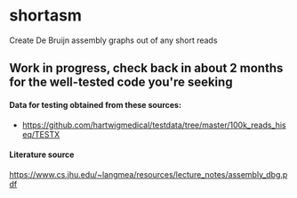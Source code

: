# shortasm
Create De Bruijn assembly graphs out of any short reads

## Work in progress, check back in about 2 months for the well-tested code you're seeking


#### Data for testing obtained from these sources: 
- https://github.com/hartwigmedical/testdata/tree/master/100k_reads_hiseq/TESTX


#### Literature source
https://www.cs.jhu.edu/~langmea/resources/lecture_notes/assembly_dbg.pdf
